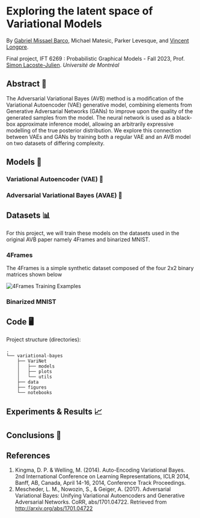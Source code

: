 # Exploring the latent space of Variational Models

By [Gabriel Missael Barco](https://github.com/GabrielMissael), Michael Matesic, Parker Levesque, and [Vincent Longpre](https://github.com/VincentLongpre).

Final project, IFT 6269 : Probabilistic Graphical Models - Fall 2023, Prof. [Simon Lacoste-Julien](https://www.iro.umontreal.ca/~slacoste/). *Université de Montréal*

## Abstract 📄
The Adversarial Variational Bayes (AVB) method is a modification of the Variational Autoencoder (VAE) generative model, combining elements from Generative Adversarial Networks (GANs) to improve upon the quality of the generated samples from the model. The neural network is used as a black-box approximate inference model, allowing an arbitrarily expressive modelling of the true posterior distribution. We explore this connection between VAEs and GANs by training both a regular VAE and an AVB model on two datasets of differing complexity.
 
## Models 🧠

### Variational Autoencoder (VAE) 🤖

### Adversarial Variational Bayes (AVAE) 🧠

## Datasets 📊

For this project, we will train these models on the datasets used in the original AVB paper namely 4Frames and binarized MNIST. 

### 4Frames
The 4Frames is a simple synthetic dataset composed of the four 2x2 binary matrices shown below

![4Frames Training Examples](relative/path/in/repository/to/image.svg)

### Binarized MNIST

## Code 🖥️

Project structure (directories):
```
.
└── variational-bayes
    ├── VariNet
    │   ├── models
    │   ├── plots
    │   └── utils
    ├── data
    ├── figures
    └── notebooks
```

## Experiments & Results 📈

## Conclusions 📝

## References
1. Kingma, D. P. & Welling, M. (2014). Auto-Encoding Variational Bayes. 2nd International Conference on Learning Representations, ICLR 2014, Banff, AB, Canada, April 14-16, 2014, Conference Track Proceedings.
2. Mescheder, L. M., Nowozin, S., & Geiger, A. (2017). Adversarial Variational Bayes: Unifying Variational Autoencoders and Generative Adversarial Networks. CoRR, abs/1701.04722. Retrieved from http://arxiv.org/abs/1701.04722
